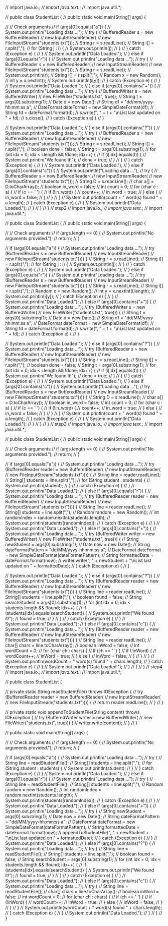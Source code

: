 // import java.io.*;
// import java.text.*;
// import java.util.*;

// public class StudentList {
// 	public static void main(String[] args) {

// 		// Check arguments
// 		if (args[0].equals("a")) {
// 			System.out.println("Loading data ...");
// 			try {
// 				BufferedReader s = new BufferedReader(
// 						new InputStreamReader(
// 								new FileInputStream("students.txt")));
// 				String r = s.readLine();
// 				String i[] = r.split(",");
// 				for (String j : i) {
// 					System.out.println(j);
// 				}
// 			} catch (Exception e) {
// 			}
// 			System.out.println("Data Loaded.");
// 		} else if (args[0].equals("r")) {
// 			System.out.println("Loading data ...");
// 			try {
// 				BufferedReader s = new BufferedReader(
// 						new InputStreamReader(
// 								new FileInputStream("students.txt")));
// 				String r = s.readLine();
// 				System.out.println(r);
// 				String i[] = r.split(",");
// 				Random x = new Random();
// 				int y = x.nextInt();
// 				System.out.println(i[y]);
// 			} catch (Exception e) {
// 			}
// 			System.out.println("Data Loaded.");
// 		} else if (args[0].contains("+")) {
// 			System.out.println("Loading data ...");
// 			try {
// 				BufferedWriter s = new BufferedWriter(
// 						new FileWriter("students.txt", true));
// 				String t = args[0].substring(1);
// 				Date d = new Date();
// 				String df = "dd/mm/yyyy-hh:mm:ss a";
// 				DateFormat dateFormat = new SimpleDateFormat(df);
// 				String fd = dateFormat.format(d);
// 				s.write(", " + t + "\nList last updated on " + fd);
// 				s.close();
// 			} catch (Exception e) {
// 			}

// 			System.out.println("Data Loaded.");
// 		} else if (args[0].contains("?")) {
// 			System.out.println("Loading data ...");
// 			try {
// 				BufferedReader s = new BufferedReader(
// 						new InputStreamReader(
// 								new FileInputStream("students.txt")));
// 				String r = s.readLine();
// 				String i[] = r.split(",");
// 				boolean done = false;
// 				String t = args[0].substring(1);
// 				for (int idx = 0; idx < i.length && !done; idx++) {
// 					if (i[idx].equals(t)) {
// 						System.out.println("We found it!");
// 						done = true;
// 					}
// 				}
// 			} catch (Exception e) {
// 			}
// 			System.out.println("Data Loaded.");
// 		} else if (args[0].contains("c")) {
// 			System.out.println("Loading data ...");
// 			try {
// 				BufferedReader s = new BufferedReader(
// 						new InputStreamReader(
// 								new FileInputStream("students.txt")));
// 				String D = s.readLine();
// 				char a[] = D.toCharArray();
// 				boolean in_word = false;
// 				int count = 0;
// 				for (char c : a) {
// 					if (c == ' ') {
// 						if (!in_word) {
// 							count++;
// 							in_word = true;
// 						} else {
// 							in_word = false;
// 						}
// 					}
// 				}
// 				System.out.println(count + " word(s) found " + a.length);
// 			} catch (Exception e) {
// 			}
// 			System.out.println("Data Loaded.");
// 		}
// 	}
// }
// step2
// import java.io.*;
// import java.text.*;
// import java.util.*;

// public class StudentList {
// 	public static void main(String[] args) {

// 		// Check arguments
// 		if (args.length == 0) {
// 			System.out.println("No arguments provided.");
// 			return;
// 		}

// 		if (args[0].equals("a")) {
// 			System.out.println("Loading data ...");
// 			try (BufferedReader s = new BufferedReader(
// 					new InputStreamReader(
// 							new FileInputStream("students.txt")))) {
// 				String r = s.readLine();
// 				String i[] = r.split(",");
// 				for (String j : i) {
// 					System.out.println(j);
// 				}
// 			} catch (Exception e) {
// 			}
// 			System.out.println("Data Loaded.");
// 		} else if (args[0].equals("r")) {
// 			System.out.println("Loading data ...");
// 			try (BufferedReader s = new BufferedReader(
// 					new InputStreamReader(
// 							new FileInputStream("students.txt")))) {
// 				String r = s.readLine();
// 				String i[] = r.split(",");
// 				Random x = new Random();
// 				int y = x.nextInt(i.length);
// 				System.out.println(i[y]);
// 			} catch (Exception e) {
// 			}
// 			System.out.println("Data Loaded.");
// 		} else if (args[0].contains("+")) {
// 			System.out.println("Loading data ...");
// 			try (BufferedWriter s = new BufferedWriter(
// 					new FileWriter("students.txt", true))) {
// 				String t = args[0].substring(1);
// 				Date d = new Date();
// 				String df = "dd/MM/yyyy-hh:mm:ss a";
// 				DateFormat dateFormat = new SimpleDateFormat(df);
// 				String fd = dateFormat.format(d);
// 				s.write(", " + t + "\nList last updated on " + fd);
// 			} catch (Exception e) {
// 			}

// 			System.out.println("Data Loaded.");
// 		} else if (args[0].contains("?")) {
// 			System.out.println("Loading data ...");
// 			try (BufferedReader s = new BufferedReader(
// 					new InputStreamReader(
// 							new FileInputStream("students.txt")))) {
// 				String r = s.readLine();
// 				String i[] = r.split(",");
// 				boolean done = false;
// 				String t = args[0].substring(1);
// 				for (int idx = 0; idx < i.length && !done; idx++) {
// 					if (i[idx].equals(t)) {
// 						System.out.println("We found it!");
// 						done = true;
// 					}
// 				}
// 			} catch (Exception e) {
// 			}
// 			System.out.println("Data Loaded.");
// 		} else if (args[0].contains("c")) {
// 			System.out.println("Loading data ...");
// 			try (BufferedReader s = new BufferedReader(
// 					new InputStreamReader(
// 							new FileInputStream("students.txt")))) {
// 				String D = s.readLine();
// 				char a[] = D.toCharArray();
// 				boolean in_word = false;
// 				int count = 0;
// 				for (char c : a) {
// 					if (c == ' ') {
// 						if (!in_word) {
// 							count++;
// 							in_word = true;
// 						} else {
// 							in_word = false;
// 						}
// 					}
// 				}
// 				System.out.println(count + " word(s) found " + a.length);
// 			} catch (Exception e) {
// 			}
// 			System.out.println("Data Loaded.");
// 		}
// 	}
// }
// step3
// import java.io.*;
// import java.text.*;
// import java.util.*;

// public class StudentList {
// 	public static void main(String[] args) {

// 		// Check arguments
// 		if (args.length == 0) {
// 			System.out.println("No arguments provided.");
// 			return;
// 		}

// 		if (args[0].equals("a")) {
// 			System.out.println("Loading data ...");
// 			try (BufferedReader reader = new BufferedReader(
// 					new InputStreamReader(
// 							new FileInputStream("students.txt")))) {
// 				String line = reader.readLine();
// 				String[] students = line.split(",");
// 				for (String student : students) {
// 					System.out.println(student);
// 				}
// 			} catch (Exception e) {
// 			}
// 			System.out.println("Data Loaded.");
// 		} else if (args[0].equals("r")) {
// 			System.out.println("Loading data ...");
// 			try (BufferedReader reader = new BufferedReader(
// 					new InputStreamReader(
// 							new FileInputStream("students.txt")))) {
// 				String line = reader.readLine();
// 				String[] students = line.split(",");
// 				Random random = new Random();
// 				int randomIndex = random.nextInt(students.length);
// 				System.out.println(students[randomIndex]);
// 			} catch (Exception e) {
// 			}
// 			System.out.println("Data Loaded.");
// 		} else if (args[0].contains("+")) {
// 			System.out.println("Loading data ...");
// 			try (BufferedWriter writer = new BufferedWriter(
// 					new FileWriter("students.txt", true))) {
// 				String newStudent = args[0].substring(1);
// 				Date now = new Date();
// 				String dateFormatPattern = "dd/MM/yyyy-hh:mm:ss a";
// 				DateFormat dateFormat = new SimpleDateFormat(dateFormatPattern);
// 				String formattedDate = dateFormat.format(now);
// 				writer.write(", " + newStudent + "\nList last updated on " + formattedDate);
// 			} catch (Exception e) {
// 			}

// 			System.out.println("Data Loaded.");
// 		} else if (args[0].contains("?")) {
// 			System.out.println("Loading data ...");
// 			try (BufferedReader reader = new BufferedReader(
// 					new InputStreamReader(
// 							new FileInputStream("students.txt")))) {
// 				String line = reader.readLine();
// 				String[] students = line.split(",");
// 				boolean found = false;
// 				String searchStudent = args[0].substring(1);
// 				for (int idx = 0; idx < students.length && !found; idx++) {
// 					if (students[idx].equals(searchStudent)) {
// 						System.out.println("We found it!");
// 						found = true;
// 					}
// 				}
// 			} catch (Exception e) {
// 			}
// 			System.out.println("Data Loaded.");
// 		} else if (args[0].contains("c")) {
// 			System.out.println("Loading data ...");
// 			try (BufferedReader reader = new BufferedReader(
// 					new InputStreamReader(
// 							new FileInputStream("students.txt")))) {
// 				String line = reader.readLine();
// 				char[] chars = line.toCharArray();
// 				boolean inWord = false;
// 				int wordCount = 0;
// 				for (char ch : chars) {
// 					if (ch == ' ') {
// 						if (!inWord) {
// 							wordCount++;
// 							inWord = true;
// 						} else {
// 							inWord = false;
// 						}
// 					}
// 				}
// 				System.out.println(wordCount + " word(s) found " + chars.length);
// 			} catch (Exception e) {
// 			}
// 			System.out.println("Data Loaded.");
// 		}
// 	}
// }
// step4
// import java.io.*;
// import java.text.*;
// import java.util.*;

// public class StudentList {

// 	private static String readStudentFile() throws IOException {
// 		try (BufferedReader reader = new BufferedReader(
// 				new InputStreamReader(
// 						new FileInputStream("students.txt")))) {
// 			return reader.readLine();
// 		}
// 	}

// 	private static void appendToStudentFile(String content) throws IOException {
// 		try (BufferedWriter writer = new BufferedWriter(
// 				new FileWriter("students.txt", true))) {
// 			writer.write(content);
// 		}
// 	}

// 	public static void main(String[] args) {

// 		// Check arguments
// 		if (args.length == 0) {
// 			System.out.println("No arguments provided.");
// 			return;
// 		}

// 		if (args[0].equals("a")) {
// 			System.out.println("Loading data ...");
// 			try {
// 				String line = readStudentFile();
// 				String[] students = line.split(",");
// 				for (String student : students) {
// 					System.out.println(student);
// 				}
// 			} catch (Exception e) {
// 			}
// 			System.out.println("Data Loaded.");
// 		} else if (args[0].equals("r")) {
// 			System.out.println("Loading data ...");
// 			try {
// 				String line = readStudentFile();
// 				String[] students = line.split(",");
// 				Random random = new Random();
// 				int randomIndex = random.nextInt(students.length);
// 				System.out.println(students[randomIndex]);
// 			} catch (Exception e) {
// 			}
// 			System.out.println("Data Loaded.");
// 		} else if (args[0].contains("+")) {
// 			System.out.println("Loading data ...");
// 			try {
// 				String newStudent = args[0].substring(1);
// 				Date now = new Date();
// 				String dateFormatPattern = "dd/MM/yyyy-hh:mm:ss a";
// 				DateFormat dateFormat = new SimpleDateFormat(dateFormatPattern);
// 				String formattedDate = dateFormat.format(now);
// 				appendToStudentFile(", " + newStudent + "\nList last updated on " + formattedDate);
// 			} catch (Exception e) {
// 			}
// 			System.out.println("Data Loaded.");
// 		} else if (args[0].contains("?")) {
// 			System.out.println("Loading data ...");
// 			try {
// 				String line = readStudentFile();
// 				String[] students = line.split(",");
// 				boolean found = false;
// 				String searchStudent = args[0].substring(1);
// 				for (int idx = 0; idx < students.length && !found; idx++) {
// 					if (students[idx].equals(searchStudent)) {
// 						System.out.println("We found it!");
// 						found = true;
// 					}
// 				}
// 			} catch (Exception e) {
// 			}
// 			System.out.println("Data Loaded.");
// 		} else if (args[0].contains("c")) {
// 			System.out.println("Loading data ...");
// 			try {
// 				String line = readStudentFile();
// 				char[] chars = line.toCharArray();
// 				boolean inWord = false;
// 				int wordCount = 0;
// 				for (char ch : chars) {
// 					if (ch == ' ') {
// 						if (!inWord) {
// 							wordCount++;
// 							inWord = true;
// 						} else {
// 							inWord = false;
// 						}
// 					}
// 				}
// 				System.out.println(wordCount + " word(s) found " + chars.length);
// 			} catch (Exception e) {
// 			}
// 			System.out.println("Data Loaded.");
// 		}
// 	}
// }
